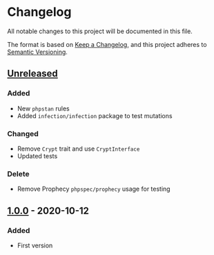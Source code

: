 # Changelog
All notable changes to this project will be documented in this file.

The format is based on [Keep a Changelog](https://keepachangelog.com/en/1.0.0/),
and this project adheres to [Semantic Versioning](https://semver.org/spec/v2.0.0.html).

## [Unreleased]
### Added
- New `phpstan` rules
- Added `infection/infection` package to test mutations

### Changed
- Remove `Crypt` trait and use `CryptInterface`
- Updated tests

### Delete
- Remove Prophecy `phpspec/prophecy` usage for testing

## [1.0.0] - 2020-10-12
### Added
- First version

[Unreleased]: https://github.com/t0mmy742/token-api/compare/1.0.0...HEAD
[1.0.0]: https://github.com/t0mmy742/token-api/releases/tag/1.0.0